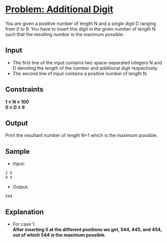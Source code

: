 # [Problem: Additional Digit](https://my.newtonschool.co/playground/code/qnb8r9j2soi9)

You are given a positive number of length N and a single digit D ranging from 0 to 9. You have to insert this digit in the given number of length N such that the resulting number is the maximum possible.

## Input

- The first line of the input contains two space-separated integers N and D denoting the length of the number and additional digit respectively.
- The second line of input contains a positive number of length N.

## Constraints

**1 ≤ N ≤ 100 <br>
0 ≤ D ≤ 9**

## Output

Print the resultant number of length N+1 which is the maximum possible.

## Sample

- Input:
```
2 5
4 4
```

- Output:
```
544
```

## Explanation

- For case 1: <br> **After inserting 5 at the different positions we get, 544, 445, and 454, out of which 544 is the maximum possible.**
